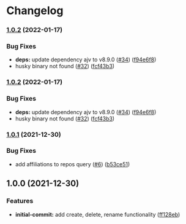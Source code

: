 # Changelog

### [1.0.2](https://www.github.com/netlify/sync-labels-action/compare/v1.0.1...v1.0.2) (2022-01-17)


### Bug Fixes

* **deps:** update dependency ajv to v8.9.0 ([#34](https://www.github.com/netlify/sync-labels-action/issues/34)) ([f94e6f8](https://www.github.com/netlify/sync-labels-action/commit/f94e6f811e8378c06e12f765665e1f521a4aaf48))
* husky binary not found ([#32](https://www.github.com/netlify/sync-labels-action/issues/32)) ([fcf43b3](https://www.github.com/netlify/sync-labels-action/commit/fcf43b30ed4b9735189550ea8c59ec6111588cc4))

### [1.0.2](https://github.com/netlify/sync-labels-action/compare/v1.0.1...v1.0.2) (2022-01-17)


### Bug Fixes

* **deps:** update dependency ajv to v8.9.0 ([#34](https://github.com/netlify/sync-labels-action/issues/34)) ([f94e6f8](https://github.com/netlify/sync-labels-action/commit/f94e6f811e8378c06e12f765665e1f521a4aaf48))
* husky binary not found ([#32](https://github.com/netlify/sync-labels-action/issues/32)) ([fcf43b3](https://github.com/netlify/sync-labels-action/commit/fcf43b30ed4b9735189550ea8c59ec6111588cc4))

### [1.0.1](https://www.github.com/netlify/sync-labels-action/compare/v1.0.0...v1.0.1) (2021-12-30)


### Bug Fixes

* add affiliations to repos query ([#6](https://www.github.com/netlify/sync-labels-action/issues/6)) ([b53ce51](https://www.github.com/netlify/sync-labels-action/commit/b53ce51e93313dc1d07a16edde85763de1ab1e6d))

## 1.0.0 (2021-12-30)


### Features

* **initial-commit:** add create, delete, rename functionality ([ff128eb](https://www.github.com/netlify/sync-labels-action/commit/ff128eb999724189c1699d7fad635e67eff7f341))
